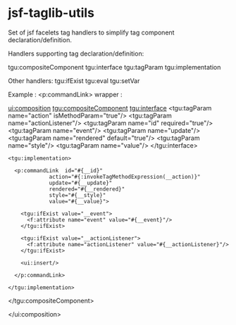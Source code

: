 jsf-taglib-utils
================

Set of jsf facelets tag handlers to simplify tag component declaration/definition. 

Handlers supporting tag declaration/definition:

  tgu:compositeComponent
  tgu:interface
  tgu:tagParam
  tgu:implementation

Other handlers:
  tgu:ifExist
  tgu:eval
  tgu:setVar


Example : <p:commandLink> wrapper :


<ui:composition>
  <tgu:compositeComponent>
    <tgu:interface>
      <tgu:tagParam name="action" isMethodParam="true"/>
      <tgu:tagParam name="actionListener"/>
      <tgu:tagParam name="id" required="true"/>
      <tgu:tagParam name="event"/>
      <tgu:tagParam name="update"/>
      <tgu:tagParam name="rendered" default="true"/>
      <tgu:tagParam name="style"/>
      <tgu:tagParam name="value"/>
    </tgu:interface>

    <tgu:implementation>

      <p:commandLink  id="#{__id}"
                 action="#{:invokeTagMethodExpression(__action)}"
                 update="#{__update}"
                 rendered="#{__rendered}"
                 style="#{__style}"
                 value="#{__value}">
        
        <tgu:ifExist value="__event">
          <f:attribute name="event" value="#{__event}"/>
        </tgu:ifExist>
      
        <tgu:ifExist value="__actionListener">
          <f:attribute name="actionListener" value="#{__actionListener}"/>
        </tgu:ifExist>

        <ui:insert/>

      </p:commandLink>

    </tgu:implementation>

  </tgu:compositeComponent>

</ui:composition>
